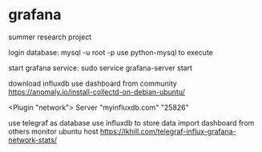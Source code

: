 # grafana
summer research project

login database: mysql -u root -p
use python-mysql to execute

start grafana service:
sudo service grafana-server start

download influxdb
use dashboard from community
https://anomaly.io/install-collectd-on-debian-ubuntu/

&lt;Plugin "network"&gt;
    Server "myinfluxdb.com" "25826"
    
use telegraf as database
use influxdb to store data
import dashboard from others
monitor ubuntu host
https://lkhill.com/telegraf-influx-grafana-network-stats/
